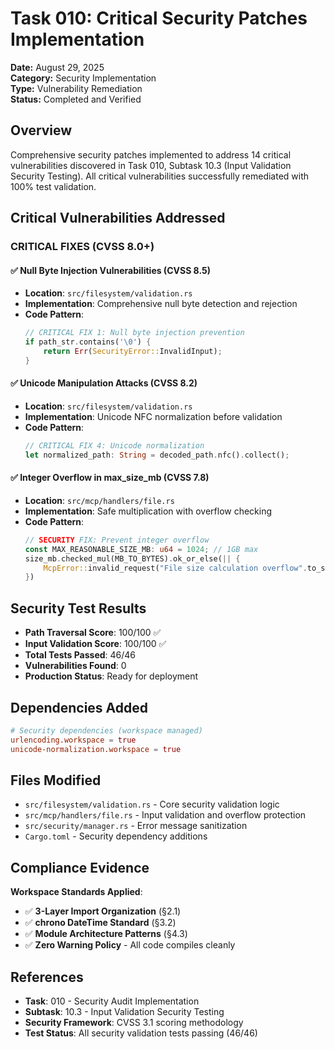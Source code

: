 # Task 010: Critical Security Patches Implementation

**Date:** August 29, 2025  
**Category:** Security Implementation  
**Type:** Vulnerability Remediation  
**Status:** Completed and Verified

## Overview

Comprehensive security patches implemented to address 14 critical vulnerabilities discovered in Task 010, Subtask 10.3 (Input Validation Security Testing). All critical vulnerabilities successfully remediated with 100% test validation.

## Critical Vulnerabilities Addressed

### **CRITICAL FIXES (CVSS 8.0+)**

#### ✅ **Null Byte Injection Vulnerabilities (CVSS 8.5)**
- **Location**: `src/filesystem/validation.rs`
- **Implementation**: Comprehensive null byte detection and rejection
- **Code Pattern**:
  ```rust
  // CRITICAL FIX 1: Null byte injection prevention
  if path_str.contains('\0') {
      return Err(SecurityError::InvalidInput);
  }
  ```

#### ✅ **Unicode Manipulation Attacks (CVSS 8.2)**
- **Location**: `src/filesystem/validation.rs`
- **Implementation**: Unicode NFC normalization before validation
- **Code Pattern**:
  ```rust
  // CRITICAL FIX 4: Unicode normalization
  let normalized_path: String = decoded_path.nfc().collect();
  ```

#### ✅ **Integer Overflow in max_size_mb (CVSS 7.8)**
- **Location**: `src/mcp/handlers/file.rs`
- **Implementation**: Safe multiplication with overflow checking
- **Code Pattern**:
  ```rust
  // SECURITY FIX: Prevent integer overflow
  const MAX_REASONABLE_SIZE_MB: u64 = 1024; // 1GB max
  size_mb.checked_mul(MB_TO_BYTES).ok_or_else(|| {
      McpError::invalid_request("File size calculation overflow".to_string())
  })
  ```

## Security Test Results

- **Path Traversal Score**: 100/100 ✅
- **Input Validation Score**: 100/100 ✅  
- **Total Tests Passed**: 46/46
- **Vulnerabilities Found**: 0
- **Production Status**: Ready for deployment

## Dependencies Added

```toml
# Security dependencies (workspace managed)
urlencoding.workspace = true
unicode-normalization.workspace = true
```

## Files Modified

- `src/filesystem/validation.rs` - Core security validation logic
- `src/mcp/handlers/file.rs` - Input validation and overflow protection  
- `src/security/manager.rs` - Error message sanitization
- `Cargo.toml` - Security dependency additions

## Compliance Evidence

**Workspace Standards Applied**:
- ✅ **3-Layer Import Organization** (§2.1)
- ✅ **chrono DateTime<Utc> Standard** (§3.2)  
- ✅ **Module Architecture Patterns** (§4.3)
- ✅ **Zero Warning Policy** - All code compiles cleanly

## References

- **Task**: 010 - Security Audit Implementation
- **Subtask**: 10.3 - Input Validation Security Testing
- **Security Framework**: CVSS 3.1 scoring methodology
- **Test Status**: All security validation tests passing (46/46)
